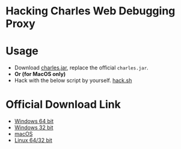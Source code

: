 # Hacking Charles Web Debugging Proxy

# Usage

- Download [charles.jar](charles.jar), replace the official `charles.jar`.
- **Or (for MacOS only)**
- Hack with the below script by yourself. [hack.sh](hack.sh)

# Official Download Link

- [Windows 64 bit](https://www.charlesproxy.com/assets/release/4.0.2/charles-proxy-4.0.2-win64.msi)
- [Windows 32 bit](https://www.charlesproxy.com/assets/release/4.0.2/charles-proxy-4.0.2-win32.msi)
- [macOS](https://www.charlesproxy.com/assets/release/4.0.2/charles-proxy-4.0.2.dmg)
- [Linux 64/32 bit](https://www.charlesproxy.com/assets/release/4.0.2/charles-proxy-4.0.2.tar.gz)

